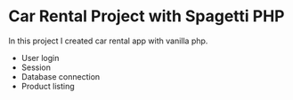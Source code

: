 
# Car Rental Project with Spagetti PHP 

In this project I created car rental app with vanilla php. 
* User login 
* Session 
* Database connection
* Product listing 

